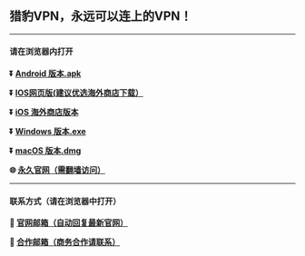 ## 猎豹VPN，永远可以连上的VPN！ #
- - - -
#### 请在浏览器内打开

**:arrow_double_down: [Android 版本.apk](https://github.com/lbvpn/vpn/raw/main/files/liebao-V2.2.0-GitHub.apk)**

**:arrow_double_down: [IOS网页版(建议优选海外商店下载）](https://lbvpn.github.io/vpn/web/login.html?channel=GitHub)** 

**:arrow_double_down: [iOS 海外商店版本](https://apps.apple.com/us/app/cc-vpn/id1593555019)**

**:arrow_double_down: [Windows 版本.exe](https://github.com/lbvpn/vpn/raw/main/files/liebao[GitHub]-v2.0.0.exe)**

**:arrow_double_down: [macOS 版本.dmg](https://github.com/lbvpn/vpn/raw/main/files/liebao-v2.0.3[GitHub].pkg)**

**:globe_with_meridians: [永久官网（需翻墙访问）](www.lbvpn.cc)** 
- - - -
#### 联系方式（请在浏览器中打开）

**:e-mail: [官网邮箱（自动回复最新官网）](mailto:kf@lbvpn.cc)**

**:e-mail: [合作邮箱（商务合作请联系）](mailto:liebaohz@gmail.com)**
